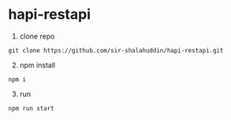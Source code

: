 # hapi-restapi

1. clone repo
```
git clone https://github.com/sir-shalahuddin/hapi-restapi.git
```
2. npm install
```
npm i
```
3.  run
```
npm run start
```
